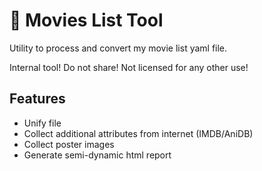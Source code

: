 # 🎦 Movies List Tool
Utility to process and convert my movie list yaml file.

Internal tool!
Do not share!
Not licensed for any other use!

## Features
* Unify file
* Collect additional attributes from internet (IMDB/AniDB)
* Collect poster images
* Generate semi-dynamic html report

